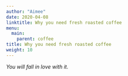 ```yaml
---
author: "Aimee"
date: 2020-04-08
linktitle: Why you need fresh roasted coffee
menu:
  main:
    parent: coffee
title: Why you need fresh roasted coffee
weight: 10
---
```



*You will fall in love with it.*
